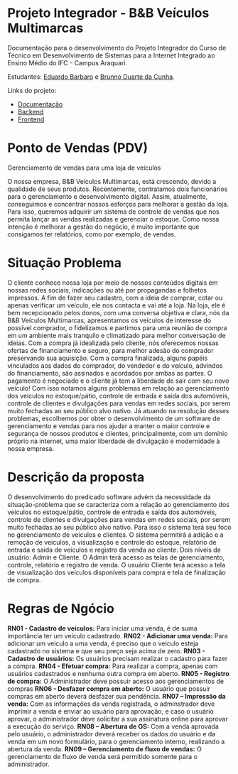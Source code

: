 # Projeto Integrador - B&B Veículos Multimarcas

Documentação para o desenvolvimento do Projeto Integrador do Curso de Técnico em Desenvolvimento de Sistemas para a Internet Integrado ao Ensino Médio do IFC - Campus Araquari.

Estudantes: [Eduardo Barbaro](github.com/dudubarbaro) e [Brunno Duarte da Cunha](https://github.com/BrunnoDC).

Links do projeto:

-   [Documentação](github.com/dudubarbaro/pi-modelo)
-   [Backend]()
-   [Frontend]()

# Ponto de Vendas (PDV)

Gerenciamento de vendas para uma loja de veículos

  O nossa empresa, B&B Veículos Multimarcas, está crescendo, devido a qualidade de seus produtos. Recentemente, contratamos dois funcionários para o gerenciamento e desenvolvimento digital.
  Assim, atualmente, conseguimos e concentrar nossos esforços para melhorar a gestão da loja. Para isso, queremos adquirir um sistema de controle de vendas que nos permita lançar as vendas realizadas e gerenciar o estoque. Como nossa intenção é melhorar a gestão do negócio, é muito importante que consigamos ter relatórios, como por exemplo, de vendas.

# Situação Problema

  O cliente conhece nossa loja por meio de nossos conteúdos digitais em nossas redes sociais, indicações ou até por propagandas e folhetos impressos. A fim de fazer seu cadastro, com a ideia de comprar, cotar ou apenas verificar um veículo, ele nos contacta e vai até a loja.
  Na loja, ele é bem recepcionado pelos donos, com uma conversa objetiva e clara, nós da B&B Veículos Multimarcas, apresentamos os veículos de interesse do possível comprador, o fidelizamos e partimos para uma reunião de compra em um ambiente mais tranquilo e climatizado para melhor conversação de ideias.
  Com a compra já idealizada pelo cliente, nós oferecemos nossas ofertas de financiamento e seguro, para melhor adesão do comprador preservando sua aquisição. Com a compra finalizada, alguns papéis vinculados aos dados do comprador, do vendedor e do veículo, advindos do financiamento, são assinados e acordados por ambas as partes. O pagamento é negociado e o cliente já tem a liberdade de sair com seu novo veículo!
  Com isso notamos alguns problemas em relação ao gerenciamento dos veículos no estoque/pátio, controle de entrada e saída dos automóveis, controle de clientes e divulgações para vendas em redes sociais, por serem muito fechadas ao seu público alvo nativo. 
  Já atuando na resolução desses problemas, escolhemos por obter o desenvolvimento de um software de gerenciamento e vendas para nos ajudar a manter o maior controle e segurança de nossos produtos e clientes, principalmente, com um domínio próprio na internet, uma maior liberdade de divulgação e modernidade à nossa empresa.

# Descrição da proposta

O desenvolvimento do predicado software advém da necessidade da situação-problema que se caracteriza com a relação ao gerenciamento dos veículos no estoque/pátio, controle de entrada e saída dos automóveis, controle de clientes e divulgações para vendas em redes sociais, por serem muito fechadas ao seu público alvo nativo.
Para isso o sistema terá seu foco no gerenciamento de veículos e clientes. O sistema permitirá a adição e a remoção de veículos, a visualização e controle do estoque, relatório de entrada e saída de veículos e registro da venda ao cliente. Dois níveis de usuário: Admin e Cliente. O Admin terá acesso as telas de gerenciamento, controle, relatório e registro de venda. O usuário Cliente terá acesso a tela de visualização dos veículos disponíveis para compra e tela de finalização de compra.

# Regras de Ngócio

**RN01 - Cadastro de veículos:** Para iniciar uma venda, é de suma importância ter um veículo cadastrado.
**RN02 - Adicionar uma venda:**  Para adicionar um veículo a uma venda, é preciso que o veículo esteja cadastrado no sistema e que seu preço seja acima de zero.
**RN03 - Cadastro de usuários:** Os usuários precisam realizar o cadastro para fazer a compra.
**RN04 - Efetuar compra:** Para realizar a compra, apenas com usuários cadastrados e nenhuma outra compra em aberto.
**RN05 - Registro de compra:** O Administrador deve possuir acesso aos gerenciamentos de compras
**RN06 - Desfazer compra em aberto:** O usuário que possuir compras em aberto deverá desfazer sua pendência.
**RN07 – Impressão da venda:** Com as informações da venda registrada, o adminstrador deve imprimir a venda e enviar ao usuário para aprovação, e caso o usuário aprovar, o administrador deve solicitar a sua assinatura online para aprovar a execução do serviço.
**RN08 – Abertura de OS:** Com a venda aprovada pelo usuário, o administrador deverá receber os dados do usuário e da venda em um novo formulário, para o gerenciamento interno, realizando a abertura da venda.
**RN09 – Gerenciamento de fluxo de vendas:** O gerenciamento de fluxo de venda será permitido somente para o administrador.